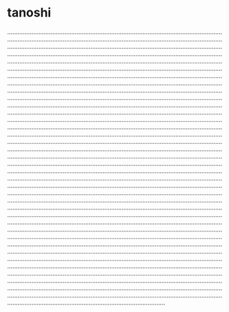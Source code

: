 # tanoshi

.......................................................................................................................................................................................................................................................................................................................................................................................................................................................................................................................................................................................................................................................................................................................................................................................................................................................................................................................................................................................................................................................................................................................................................................................................................................................................................................................................................................................................................................................................................................................................................................................................................................................................................................................................................................................................................................................................................................................................................................................................................................................................................................................................................................................................................................................................................................................................................................................................................................................................................................................................................................................................................................................................................................................................................................................................................................................................................................................................................................................................................................................................................................................................................................................................................................................................................................................................................................................................................................................................................................................................................................................................................................................................................................................................................................................................................................................................................................................................................................................................................................................................................................................................................................................................................................................................................................................................................................................................................................................................................................................................................................................................................................................................................................................................................................................................................................................................
